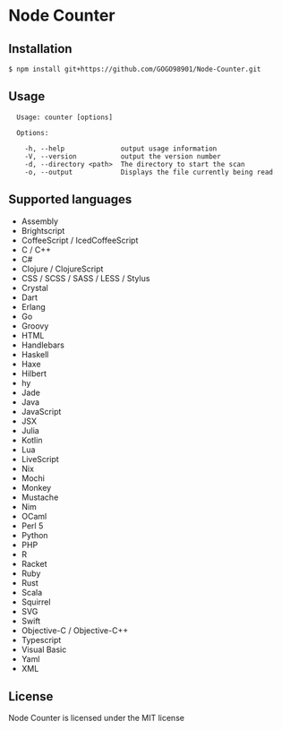 # Node Counter

## Installation
```shell
$ npm install git+https://github.com/GOGO98901/Node-Counter.git
```

## Usage
```
  Usage: counter [options]

  Options:

    -h, --help              output usage information
    -V, --version           output the version number
    -d, --directory <path>  The directory to start the scan
    -o, --output            Displays the file currently being read
```

## Supported languages

- Assembly
- Brightscript
- CoffeeScript / IcedCoffeeScript
- C / C++
- C#
- Clojure / ClojureScript
- CSS / SCSS / SASS / LESS / Stylus
- Crystal
- Dart
- Erlang
- Go
- Groovy
- HTML
- Handlebars
- Haskell
- Haxe
- Hilbert
- hy
- Jade
- Java
- JavaScript
- JSX
- Julia
- Kotlin
- Lua
- LiveScript
- Nix
- Mochi
- Monkey
- Mustache
- Nim
- OCaml
- Perl 5
- Python
- PHP
- R
- Racket
- Ruby
- Rust
- Scala
- Squirrel
- SVG
- Swift
- Objective-C / Objective-C++
- Typescript
- Visual Basic
- Yaml
- XML

## License

Node Counter is licensed under the MIT license
